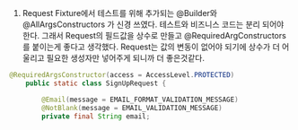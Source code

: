 1. Request Fixture에서 테스트를 위해 추가되는 @Builder와 @AllArgsConstructors 가 신경 쓰였다. 테스트와 비즈니스 코드는 분리 되어야 한다. 
그래서 Request의 필드값을 상수로 만들고 @RequiredArgConstructors를 붙이는게 좋다고 생각했다. Request는 값의 변동이 없어야 되기에 상수가 더 어울리고 필요한 생성자만 넣어주게 되니까 더 좋은것같다.
```java
@RequiredArgsConstructor(access = AccessLevel.PROTECTED)
    public static class SignUpRequest {

        @Email(message = EMAIL_FORMAT_VALIDATION_MESSAGE)
        @NotBlank(message = EMAIL_VALIDATION_MESSAGE)
        private final String email;
```
